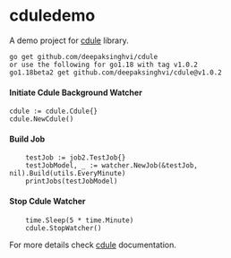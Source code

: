 # cduledemo

A demo project for [cdule](https://github.com/deepaksinghvi/cdule) library.

```
go get github.com/deepaksinghvi/cdule
or use the following for go1.18 with tag v1.0.2
go1.18beta2 get github.com/deepaksinghvi/cdule@v1.0.2

```
#### Initiate Cdule Background Watcher
```
cdule := cdule.Cdule{}
cdule.NewCdule()

```

#### Build Job
```
	testJob := job2.TestJob{}
	testJobModel, _ := watcher.NewJob(&testJob, nil).Build(utils.EveryMinute)
	printJobs(testJobModel)
```

#### Stop Cdule Watcher
```
	time.Sleep(5 * time.Minute)
	cdule.StopWatcher()
```


For more details check [cdule](https://github.com/deepaksinghvi/cdule) documentation.

